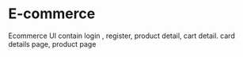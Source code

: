 # E-commerce
Ecommerce UI 
contain login , register, product detail, cart detail. card details page, product page
